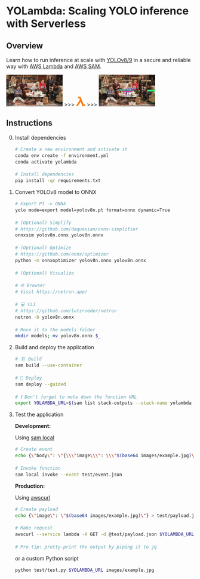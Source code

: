 # YOLambda: Scaling YOLO inference with Serverless

## Overview

Learn how to run inference at scale with [YOLOv8/9](https://github.com/ultralytics/ultralytics) in a secure and reliable way with [AWS Lambda](https://aws.amazon.com/lambda/) and [AWS SAM](https://aws.amazon.com/serverless/sam/).

<p>
	<img src="images/example.jpg" width="30%"/>
	>>>
	<img src="images/lambda.png" width="5%"/>
	>>>
	<img src="images/output.jpg" width="30%"/>
</p>

## Instructions

0. Install dependencies

	```bash
	# Create a new environment and activate it
	conda env create -f environment.yml
	conda activate yolambda

	# Install dependencies
	pip install -qr requirements.txt
	```

1. Convert YOLOv8 model to ONNX

	```bash
	# Export PT -> ONNX
	yolo mode=export model=yolov8n.pt format=onnx dynamic=True

	# (Optional) Simplify
	# https://github.com/daquexian/onnx-simplifier
	onnxsim yolov8n.onnx yolov8n.onnx

	# (Optional) Optimize
	# https://github.com/onnx/optimizer
	python -m onnxoptimizer yolov8n.onnx yolov8n.onnx

	# (Optional) Visualize

	# 🌐 Browser
	# Visit https://netron.app/

	# 💻 CLI
	# https://github.com/lutzroeder/netron
	netron -b yolov8n.onnx

	# Move it to the models folder
	mkdir models; mv yolov8n.onnx $_
	```

2. Build and deploy the application

	```bash
	# 🏗️ Build
	sam build --use-container

	# 🚀 Deploy
	sam deploy --guided

	# ❗ Don't forget to note down the function URL
	export YOLAMBDA_URL=$(sam list stack-outputs --stack-name yolambda --output json | jq -r .[0].OutputValue)
	```

4. Test the application

	**Development:**

	Using [sam local](https://docs.aws.amazon.com/serverless-application-model/latest/developerguide/using-sam-cli-local.html)

	```bash
	# Create event
	echo {\"body\": \"{\\\"image\\\": \\\"$(base64 images/example.jpg)\\\"}\"} > test/event.json

	# Invoke function
	sam local invoke --event test/event.json
	```

	**Production:**

	Using [awscurl](https://github.com/okigan/awscurl.git)

	<!--
	Note: learned a lot by checking the `aws_curl.make_request` implementation
	https://github.com/okigan/awscurl/blob/master/awscurl/awscurl.py
	-->

	```bash
	# Create payload
	echo {\"image\": \"$(base64 images/example.jpg)\"} > test/payload.json

	# Make request
	awscurl --service lambda -X GET -d @test/payload.json $YOLAMBDA_URL

	# Pro tip: pretty-print the output by piping it to jq
	```

	or a custom Python script

	```bash
	python test/test.py $YOLAMBDA_URL images/example.jpg
	```

<!--
## TODO

* Build a Streamlit application around this

* Run Lambda functions on the AWS IoT Greengrass core (v1? v2?)
https://aws.amazon.com/blogs/aws/aws-greengrass-run-aws-lambda-functions-on-connected-devices/
https://docs.aws.amazon.com/greengrass/v1/developerguide/lambda-functions.html
https://docs.aws.amazon.com/greengrass/v2/developerguide/greengrass-v1-concept-differences.html

	Issues with the GG service role:
	> GreenGrass is not authorized to assume the Service Role
	https://repost.aws/questions/QUrO84DbX-QLe8I2fiLKEshg/greengrass-is-not-authorized-to-assume-the-service-role
	https://docs.aws.amazon.com/greengrass/v1/developerguide/security_iam_troubleshoot.html
	https://docs.aws.amazon.com/greengrass/v1/developerguide/service-role.html

	NMCLI to manage wifi connection
	https://www.makeuseof.com/connect-to-wifi-with-nmcli/

* Test with Serverless
https://www.serverless.com/framework/docs/providers/aws/guide/functions
-->

